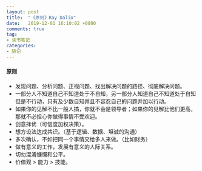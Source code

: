 ```yaml
---
layout: post
title:  "《原则》Ray Dalio"
date:   2019-12-01 16:10:02 +0800
comments: true
tag: 
- 读书笔记
categories:
- 随记
---
```


#### 原则
- 发现问题、分析问题、正视问题、找出解决问题的路径、彻底解决问题。
- 一部分人不知道自己不知道处于不自知，另一部分人知道自己不知道处于自知但是不行动，只有及少数自知并且不容忍自己的问题并加以行动。
- 如果你的见解不比一般人搞，你就不会是领导者；如果你的见解比他们更高，那就不必担心你做得事情不受欢迎。
- 创意择优（可信度加权决策）。
- 想方设法达成共识。（基于逻辑、数据、坦诚的沟通）
- 多次确认，不如把同一个事情交给多人来做。（比如财务）
- 做有意义的工作，发展有意义的人际关系。
- 切勿混淆慷慨和公平。
- 价值观 > 能力 > 技能。


